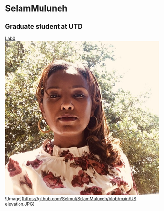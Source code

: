 # SelamMuluneh
## Graduate student at UTD
[Lab0](https://github.com/Selmul/SelamMuluneh/blob/main/Lab00.html)
![Image](https://github.com/Selmul/SelamMuluneh/blob/main/SelamMuluneh.jpg)
![Image](https://github.com/Selmul/SelamMuluneh/blob/main/US elevation.JPG)
